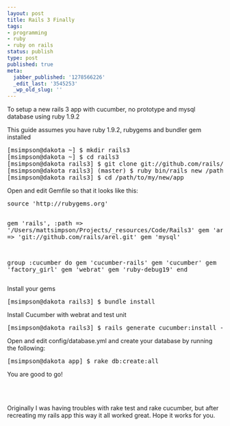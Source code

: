 ```yaml
---
layout: post
title: Rails 3 Finally
tags:
- programming
- ruby
- ruby on rails
status: publish
type: post
published: true
meta:
  jabber_published: '1278566226'
  _edit_last: '3545253'
  _wp_old_slug: ''
---
```

<p>To setup a new rails 3 app with cucumber, no prototype and mysql database using ruby 1.9.2</p>
<p>This guide assumes you have ruby 1.9.2, rubygems and bundler gem installed</p>
<pre>[msimpson@dakota ~] $ mkdir rails3
[msimpson@dakota ~] $ cd rails3
[msimpson@dakota rails3] $ git clone git://github.com/rails/rails.git rails3 .
[msimpson@dakota rails3] (master) $ ruby bin/rails new /path/to/my/new/app --dev -d mysql -J
[msimpson@dakota rails3] $ cd /path/to/my/new/app</pre>
</pre>
<p>Open and edit Gemfile so that it looks like this:</p>
<pre>source 'http://rubygems.org'

gem 'rails', :path =&gt; '/Users/mattsimpson/Projects/_resources/Code/Rails3'
gem 'arel',  :git =&gt; 'git://github.com/rails/arel.git'
gem 'mysql'

group :cucumber do
  gem 'cucumber-rails'
  gem 'cucumber'
  gem 'factory_girl'
  gem 'webrat'
  gem 'ruby-debug19'
end</pre>
<p>Install your gems</p>
<pre>[msimpson@dakota rails3] $ bundle install</pre>
<p>Install Cucumber with webrat and test unit</p>
<pre>[msimpson@dakota rails3] $ rails generate cucumber:install --webrat --testunit</pre>
<p>Open and edit config/database.yml and create your database by running the following:</p>
<pre>[msimpson@dakota app] $ rake db:create:all</pre>
<p>You are good to go!</p>
<br />
<br />
<p>Originally I was having troubles with rake test and rake cucumber, but after recreating my rails app this way it all worked great.  Hope it works for you.</p>
